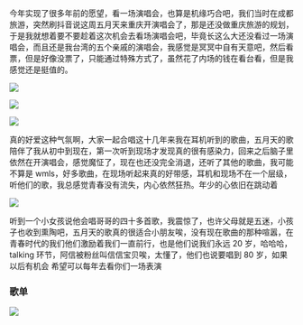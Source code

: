 今年实现了很多年前的愿望，看一场演唱会，也算是机缘巧合吧，我们当时在成都旅游，突然刷抖音说这周五月天来重庆开演唱会了，那是还没做重庆旅游的规划，于是我就想着要不要趁着这次机会去看场演唱会吧，毕竟长这么大还没看过一场演唱会，而且还是我台湾的五个亲戚的演唱会，我感觉是冥冥中自有天意吧，然后看票，但是好像没票了，只能通过特殊方式了，虽然花了内场的钱在看台看，但是我感觉还是挺值的。

![](/images/2025-03-14-14-44-13.png)

![](/images/2025-03-14-14-44-22.png)

![](/images/2025-03-14-14-44-30.png)

真的好爱这种气氛啊，大家一起合唱这十几年来我在耳机听到的歌曲，五月天的歌陪伴了我从初中到现在，第一次听到现场才发现真的很有感染力，回来之后脑子里依然在开演唱会，感觉魔怔了，现在也还没完全消退，还听了其他的歌曲，我可能不算是 wmls，好多歌曲，在现场听起来真的好带感，耳机和现场不在一个层级，听他们的歌，我总感觉青春没有流失，内心依然狂热。年少的心依旧在跳动着

![](/images/2025-03-14-14-44-39.png)

听到一个小女孩说他会唱哥哥的四十多首歌，我震惊了，也许父母就是五迷，小孩子也收到熏陶吧，五月天的歌真的很适合小朋友唉，没有现在歌曲的那种喧嚣，在青春时代的我们他们激励着我们一直前行，也是他们说我们永远 20 岁，哈哈哈，talking 环节，阿信被粉丝叫信信宝贝唉，太懂了，他们也说要唱到 80 岁，如果以后有机会 希望可以每年去看你们一场表演

### 歌单

![](/images/2025-03-14-14-44-49.png)